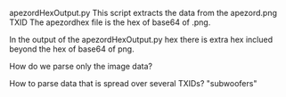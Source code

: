 apezordHexOutput.py
This script extracts the data from the apezord.png TXID
The apezordhex file is the hex of base64 of .png.

In the output of the apezordHexOutput.py hex there is extra hex inclued beyond the hex of base64 of png.

How do we parse only the image data?

How to parse data that is spread over several TXIDs? "subwoofers"

